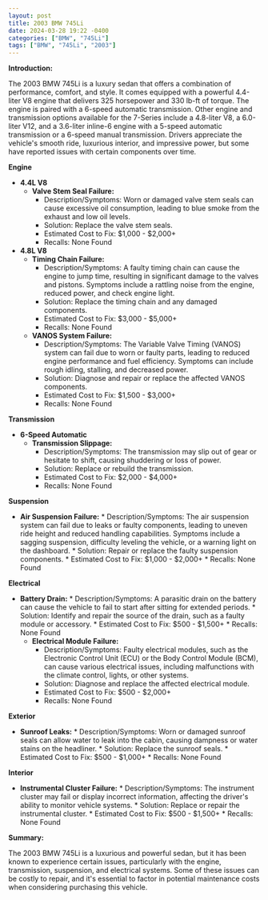 ```yaml
---
layout: post
title: 2003 BMW 745Li
date: 2024-03-28 19:22 -0400
categories: ["BMW", "745Li"]
tags: ["BMW", "745Li", "2003"]
---
```

**Introduction:**

The 2003 BMW 745Li is a luxury sedan that offers a combination of performance, comfort, and style. It comes equipped with a powerful 4.4-liter V8 engine that delivers 325 horsepower and 330 lb-ft of torque. The engine is paired with a 6-speed automatic transmission. Other engine and transmission options available for the 7-Series include a 4.8-liter V8, a 6.0-liter V12, and a 3.6-liter inline-6 engine with a 5-speed automatic transmission or a 6-speed manual transmission. Drivers appreciate the vehicle's smooth ride, luxurious interior, and impressive power, but some have reported issues with certain components over time.

**Engine**

* **4.4L V8**
    * **Valve Stem Seal Failure:**
        * Description/Symptoms: Worn or damaged valve stem seals can cause excessive oil consumption, leading to blue smoke from the exhaust and low oil levels.
        * Solution: Replace the valve stem seals.
        * Estimated Cost to Fix: $1,000 - $2,000+
        * Recalls: None Found
* **4.8L V8**
    * **Timing Chain Failure:**
        * Description/Symptoms: A faulty timing chain can cause the engine to jump time, resulting in significant damage to the valves and pistons. Symptoms include a rattling noise from the engine, reduced power, and check engine light.
        * Solution: Replace the timing chain and any damaged components.
        * Estimated Cost to Fix: $3,000 - $5,000+
        * Recalls: None Found
    * **VANOS System Failure:**
        * Description/Symptoms: The Variable Valve Timing (VANOS) system can fail due to worn or faulty parts, leading to reduced engine performance and fuel efficiency. Symptoms can include rough idling, stalling, and decreased power.
        * Solution: Diagnose and repair or replace the affected VANOS components.
        * Estimated Cost to Fix: $1,500 - $3,000+
        * Recalls: None Found

**Transmission**

* **6-Speed Automatic**
    * **Transmission Slippage:**
        * Description/Symptoms: The transmission may slip out of gear or hesitate to shift, causing shuddering or loss of power.
        * Solution: Replace or rebuild the transmission.
        * Estimated Cost to Fix: $2,000 - $4,000+
        * Recalls: None Found

**Suspension**

* **Air Suspension Failure:**
        * Description/Symptoms: The air suspension system can fail due to leaks or faulty components, leading to uneven ride height and reduced handling capabilities. Symptoms include a sagging suspension, difficulty leveling the vehicle, or a warning light on the dashboard.
        * Solution: Repair or replace the faulty suspension components.
        * Estimated Cost to Fix: $1,000 - $2,000+
        * Recalls: None Found

**Electrical**

* **Battery Drain:**
        * Description/Symptoms: A parasitic drain on the battery can cause the vehicle to fail to start after sitting for extended periods.
        * Solution: Identify and repair the source of the drain, such as a faulty module or accessory.
        * Estimated Cost to Fix: $500 - $1,500+
        * Recalls: None Found
    * **Electrical Module Failure:**
        * Description/Symptoms: Faulty electrical modules, such as the Electronic Control Unit (ECU) or the Body Control Module (BCM), can cause various electrical issues, including malfunctions with the climate control, lights, or other systems.
        * Solution: Diagnose and replace the affected electrical module.
        * Estimated Cost to Fix: $500 - $2,000+
        * Recalls: None Found

**Exterior**

* **Sunroof Leaks:**
        * Description/Symptoms: Worn or damaged sunroof seals can allow water to leak into the cabin, causing dampness or water stains on the headliner.
        * Solution: Replace the sunroof seals.
        * Estimated Cost to Fix: $500 - $1,000+
        * Recalls: None Found

**Interior**

* **Instrumental Cluster Failure:**
        * Description/Symptoms: The instrument cluster may fail or display incorrect information, affecting the driver's ability to monitor vehicle systems.
        * Solution: Replace or repair the instrumental cluster.
        * Estimated Cost to Fix: $500 - $1,500+
        * Recalls: None Found

**Summary:**

The 2003 BMW 745Li is a luxurious and powerful sedan, but it has been known to experience certain issues, particularly with the engine, transmission, suspension, and electrical systems. Some of these issues can be costly to repair, and it's essential to factor in potential maintenance costs when considering purchasing this vehicle.
